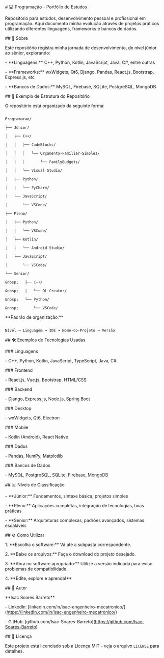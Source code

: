 \# 💻 Programação - Portfólio de Estudos



Repositório para estudos, desenvolvimento pessoal e profissional em programação. Aqui documento minha evolução através de projetos práticos utilizando diferentes linguagens, frameworks e bancos de dados.



\## 🎯 Sobre



Este repositório registra minha jornada de desenvolvimento, do nível júnior ao sênior, explorando:



\- \*\*Linguagens:\*\* C++, Python, Kotlin, JavaScript, Java, C#, entre outras

\- \*\*Frameworks:\*\* wxWidgets, Qt6, Django, Pandas, React.js, Bootstrap, Express.js, etc

\- \*\*Bancos de Dados:\*\* MySQL, Firebase, SQLite, PostgreSQL, MongoDB



\## 📁 Exemplo de Estrutura do Repositório



O repositório está organizado da seguinte forma:



```

Programacao/

├── Júnior/

│   ├── C++/

│   │   ├── CodeBlocks/

│   │   │   └── Orçamento-Familiar-Simples/

│   │   │       └── FamilyBudgets/

│   │   └── Visual Studio/

│   ├── Python/

│   │   └── PyCharm/

│   └── JavaScript/

│       └── VSCode/

├── Pleno/

│   ├── Python/

│   │   └── VSCode/

│   ├── Kotlin/

│   │   └── Android Studio/

│   └── JavaScript/

│       └── VSCode/

└── Senior/

&nbsp;   ├── C++/

&nbsp;   │   └── Qt Creator/

&nbsp;   └── Python/

&nbsp;       └── VSCode/

```



\*\*Padrão de organização:\*\*

```

Nível → Linguagem → IDE → Nome-do-Projeto → Versão

```



\## 🛠️ Exemplos de Tecnologias Usadas



\### Linguagens

\- C++, Python, Kotlin, JavaScript, TypeScript, Java, C#



\### Frontend

\- React.js, Vue.js, Bootstrap, HTML/CSS



\### Backend

\- Django, Express.js, Node.js, Spring Boot



\### Desktop

\- wxWidgets, Qt6, Electron



\### Mobile

\- Kotlin (Android), React Native



\### Dados

\- Pandas, NumPy, Matplotlib



\### Bancos de Dados

\- MySQL, PostgreSQL, SQLite, Firebase, MongoDB



\## 📊 Níveis de Classificação



\- \*\*Júnior:\*\* Fundamentos, sintaxe básica, projetos simples

\- \*\*Pleno:\*\* Aplicações completas, integração de tecnologias, boas práticas

\- \*\*Senior:\*\* Arquiteturas complexas, padrões avançados, sistemas escaláveis



\## ⚙️ Como Utilizar



1\. \*\*Escolha o software:\*\* Vá até a subpasta correspondente.  

2\. \*\*Baixe os arquivos:\*\* Faça o download do projeto desejado.  

3\. \*\*Abra no software apropriado:\*\* Utilize a versão indicada para evitar problemas de compatibilidade.  

4\. \*\*Edite, explore e aprenda!\*\*  



\## 👤 Autor



\*\*Isac Soares Barreto\*\*

\- LinkedIn: \[linkedin.com/in/isac-engenheiro-mecatronico/](https://linkedin.com/in/isac-engenheiro-mecatronico/)

\- GitHub: \[github.com/Isac-Soares-Barreto](https://github.com/Isac-Soares-Barreto)



\## 📜 Licença



Este projeto está licenciado sob a Licença MIT - veja o arquivo `LICENSE` para detalhes.

